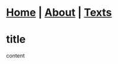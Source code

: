 # [Home](https://ga0wei.github.io/) |   [About](/about)  |   [Texts](/allTexts)
#  title

content


